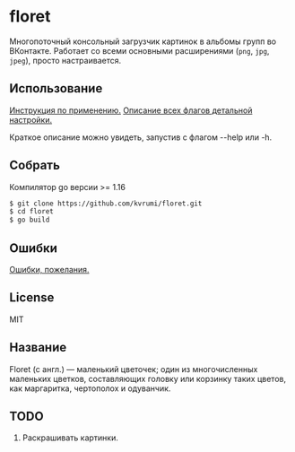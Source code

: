 # floret
Многопоточный консольный загрузчик картинок в альбомы групп во ВКонтакте. Работает со всеми основными расширениями (`png`, `jpg`, `jpeg`), просто настраивается.

## Использование
[Инструкция по применению.](https://github.com/kvrumi/floret/tree/main/docs/Usage.md) [Описание всех флагов детальной настройки.](https://github.com/kvrumi/floret/blob/main/docs/Flags.md)

Краткое описание можно увидеть, запустив с флагом --help или -h.

## Собрать
Компилятор go версии >= 1.16
```bash
$ git clone https://github.com/kvrumi/floret.git
$ cd floret
$ go build
```

## Ошибки
[Ошибки, пожелания.](https://github.com/kvrumi/floret/issues)

## License
MIT

## Название
Floret (с англ.) — маленький цветочек; один из многочисленных маленьких цветков, составляющих головку или корзинку таких цветов, как маргаритка, чертополох и одуванчик.

## TODO
1. Раскрашивать картинки.
